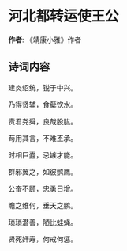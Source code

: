 # 河北都转运使王公

**作者**: 《靖康小雅》作者

## 诗词内容

建炎绍统，锐于中兴。

乃得贤辅，食蘗饮水。

责君尧舜，良哉股肱。

苟用其言，不难丕承。

时相巨蠹，忌嫉才能。

群邪翼之，如彼鹯鹰。

公奋不顾，忠勇日增。

瞻之维何，垂天之鹏。

琐琐潜善，陋比蛙蝇。

贤死奸寿，何戒何惩。

